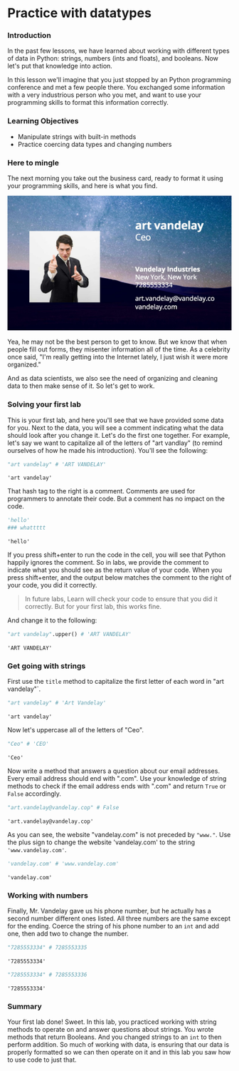 
# Practice with datatypes

### Introduction

In the past few lessons, we have learned about working with different types of data in Python: strings, numbers (ints and floats), and booleans.  Now let's put that knowledge into action.

In this lesson we'll imagine that you just stopped by an Python programming conference and met a few people there.  You exchanged some information with a very industrious person who you met, and want to use your programming skills to format this information correctly.  

### Learning Objectives
* Manipulate strings with built-in methods
* Practice coercing data types and changing numbers

### Here to mingle 

The next morning you take out the business card, ready to format it using your programming skills, and here is what you find.

![](./biz-card-mistakes.jpg)

Yea, he may not be the best person to get to know.  But we know that when people fill out forms, they misenter information all of the time.  As a celebrity once said, "I'm really getting into the Internet lately, I just wish it were more organized."

And as data scientists, we also see the need of organizing and cleaning data to then make sense of it.  So let's get to work.

### Solving your first lab

This is your first lab, and here you'll see that we have provided some data for you.  Next to the data, you will see a comment indicating what the data should look after you change it.  Let's do the first one together.  For example, let's say we want to capitalize all of the letters of "art vandlay" (to remind ourselves of how he made his introduction).  You'll see the following:


```python
"art vandelay" # 'ART VANDELAY'
```




    'art vandelay'



That hash tag to the right is a comment.  Comments are used for programmers to annotate their code.  But a comment has no impact on the code.


```python
'hello'
### whattttt
```




    'hello'



If you press shift+enter to run the code in the cell, you will see that Python happily ignores the comment.  So in labs, we provide the comment to indicate what you should see as the return value of your code.  When you press shift+enter, and the output below matches the comment to the right of your code, you did it correctly.

> In future labs, Learn will check your code to ensure that you did it correctly.  But for your first lab, this works fine.

And change it to the following:


```python
"art vandelay".upper() # 'ART VANDELAY'
```




    'ART VANDELAY'



### Get going with strings

First use the `title` method to capitalize the first letter of each word in "art vandelay"`.


```python
"art vandelay" # 'Art Vandelay'
```




    'art vandelay'



Now let's uppercase all of the letters of "Ceo".


```python
"Ceo" # 'CEO'
```




    'Ceo'



Now write a method that answers a question about our email addresses.  Every email address should end with ".com".  Use your knowledge of string methods to check if the email address ends with ".com" and return `True` or `False` accordingly. 


```python
"art.vandelay@vandelay.cop" # False
```




    'art.vandelay@vandelay.cop'



As you can see, the website "vandelay.com" is not preceded by `"www."`.  Use the plus sign to change the website 'vandelay.com' to the string `'www.vandelay.com'`.


```python
'vandelay.com' # 'www.vandelay.com'
```




    'vandelay.com'



### Working with numbers

Finally, Mr. Vandelay gave us his phone number, but he actually has a second number different ones listed.  All three numbers are the same except for the ending.  Coerce the string of his phone number to an `int` and add one, then add two to change the number.  


```python
"7285553334" # 7285553335
```




    '7285553334'




```python
"7285553334" # 7285553336
```




    '7285553334'



### Summary

Your first lab done!  Sweet.  In this lab, you practiced working with string methods to operate on and answer questions about strings.  You wrote methods that return Booleans.  And you changed strings to an `int` to then perform addition.  So much of working with data, is ensuring that our data is properly formatted so we can then operate on it and in this lab you saw how to use code to just that.
